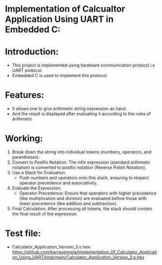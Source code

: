 # Implementation of Calcualtor Application Using UART in Embedded C:
# Introduction:
- This project is implemented using hardware communication protocol i.e UART protocol.
- Embedded C is used to implement this protocol
# Features:
- It allows one to give arithmetic string expression as input.
- And the result is displayed after evaluating it according to the rules of arithmetic
# Working:
1. Break down the string into individual tokens (numbers, operators, and parentheses).
2. Convert to Postfix Notation: The infix expression (standard arithmetic notation) is converted to postfix notation (Reverse Polish Notation).
3. Use a Stack for Evaluation:
    + Push numbers and operators onto this stack, ensuring to respect operator precedence and associativity.
4. Evaluate the Expression:
   + Operator Precedence: Ensure that operators with higher precedence (like multiplication and division) are evaluated before those with lower precedence (like addition and subtraction).
5. Final Calculation: After processing all tokens, the stack should contain the final result of the expression.
# Test file:
- Calculator_Application_Version_3.o.hex:
https://github.com/karravennela/Implementation_Of_Calculator_Application_Using_UART/blob/main/Calculator_Application_Version_3.o.hex 
